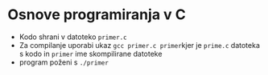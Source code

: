 # Osnove programiranja v C
- Kodo shrani v datoteko ```primer.c```
- Za compilanje uporabi ukaz ```gcc primer.c primer```kjer je ```prime.c``` datoteka s kodo in ```primer``` ime skompilirane datoteke
- program poženi s ```./primer```